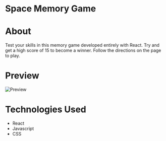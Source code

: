 # Space Memory Game

# About

Test your skills in this memory game developed entirely with React. Try and get a high score of 15 to become a winner.  Follow the directions on the page to play.

# Preview 

![Preview](https://github.com/andrew129/Space-Memory-Game/blob/master/src/?raw=true)

# Technologies Used

- React
- Javascript
- CSS

